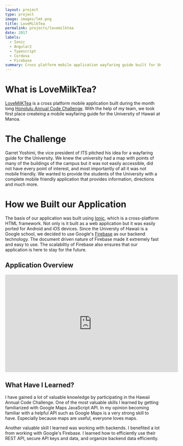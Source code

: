 ```yaml
---
layout: project
type: project
image: images/lmt.png
title: LoveMilkTea
permalink: projects/lovemilktea
date: 2017
labels:
  - Ionic
  - Angular2
  - Typescript
  - Cordova
  - Firebase
summary: Cross platform mobile application wayfaring guide built for University of Hawaii at Manoa.
---
```


# What is LoveMilkTea?

[LoveMilKTea](https://devpost.com/software/ho-okele) is a cross platform mobile application built during the month long [Honolulu Annual Code Challenge](http://hacc.hawaii.gov/). With the help of my team, we took first place createing a mobile wayfaring guide for the University of Hawaii at Manoa.

# The Challenge

Garret Yoshimi, the vice president of ITS pitched his idea for a wayfaring guide for the University. We knew the university had a map with points of many of the buildings of the campus but it was not easily accessible, did not have every point of interest, and most importantly of all it was not mobile friendly. We wanted to provide the students of the University with a complete mobile friendly application that provides information, directions and much more.

# How we Built our Application

The basis of our application was built using [Ionic](https://ionicframework.com/), which is a cross-platform HTML framework. Not only is it built as a web application but it was easily ported for Android and iOS devices. Since the Universty of Hawaii is a Google school, we decided to use Google's [Firebase](https://firebase.google.com/) as our backend technology. The document driven nature of Firebase made it extremely fast and easy to use. The scalabiltiy of Firebase also ensures that our application is here to stay for the future.

## Application Overview

<iframe width="560" height="315" src="https://www.youtube.com/embed/wLuSS2579hc" frameborder="0" allowfullscreen></iframe>

## What Have I Learned?

I have gained a lot of valuable knowledge by participating in the Hawaii Annual Code Challenge. One of the most valuable skills I learned by getting familiarized with Google Maps JavaScript API. In my opinion becoming familiar with a helpful API such as Google Maps is a very strong skill to have. Especially because maps are useful, everyone loves maps.

Another valuable skill I learned was working with backends. I benefited a lot from working with Google's Firebase. I learned how to efficiently use their REST API, secure API keys and data, and organize backend data efficiently.